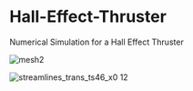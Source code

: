 # Hall-Effect-Thruster
Numerical Simulation for a Hall Effect Thruster 

![mesh2](https://user-images.githubusercontent.com/56968382/99896749-89c87e00-2c61-11eb-8729-4641f6056849.png)


![streamlines_trans_ts46_x0 12](https://user-images.githubusercontent.com/56968382/99896779-c72d0b80-2c61-11eb-8609-30b47f6a3fae.png)



